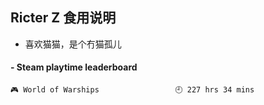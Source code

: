 ## Ricter Z 食用说明
- 喜欢猫猫，是个冇猫孤儿

<!-- steam-box start -->
#### - Steam playtime leaderboard
```text
🎮 World of Warships                 🕘 227 hrs 34 mins
```
<!-- Powered by https://github.com/YouEclipse/steam-box . -->
<!-- steam-box end -->
